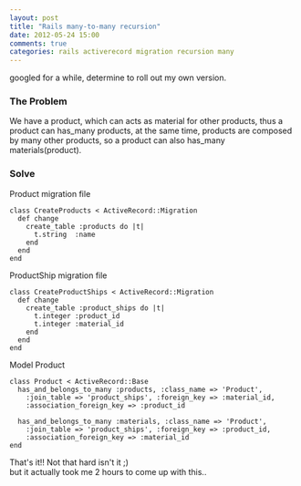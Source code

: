 ```yaml
---
layout: post
title: "Rails many-to-many recursion"
date: 2012-05-24 15:00
comments: true
categories: rails activerecord migration recursion many
---
```


googled for a while, determine to roll out my own version.

### The Problem
We have a product, which can acts as material for other products, thus a product can has_many products, at the same time, products are composed by many other products, so a product can also has_many materials(product).

### Solve
Product migration file

    class CreateProducts < ActiveRecord::Migration
      def change
        create_table :products do |t|
          t.string  :name
        end
      end
    end

ProductShip migration file

    class CreateProductShips < ActiveRecord::Migration
      def change
        create_table :product_ships do |t|
          t.integer :product_id
          t.integer :material_id
        end
      end
    end

Model Product

    class Product < ActiveRecord::Base
      has_and_belongs_to_many :products, :class_name => 'Product',
        :join_table => 'product_ships', :foreign_key => :material_id,
        :association_foreign_key => :product_id

      has_and_belongs_to_many :materials, :class_name => 'Product',
        :join_table => 'product_ships', :foreign_key => :product_id,
        :association_foreign_key => :material_id
    end

That's it!! Not that hard isn't it ;)  
but it actually took me 2 hours to come up with this..
